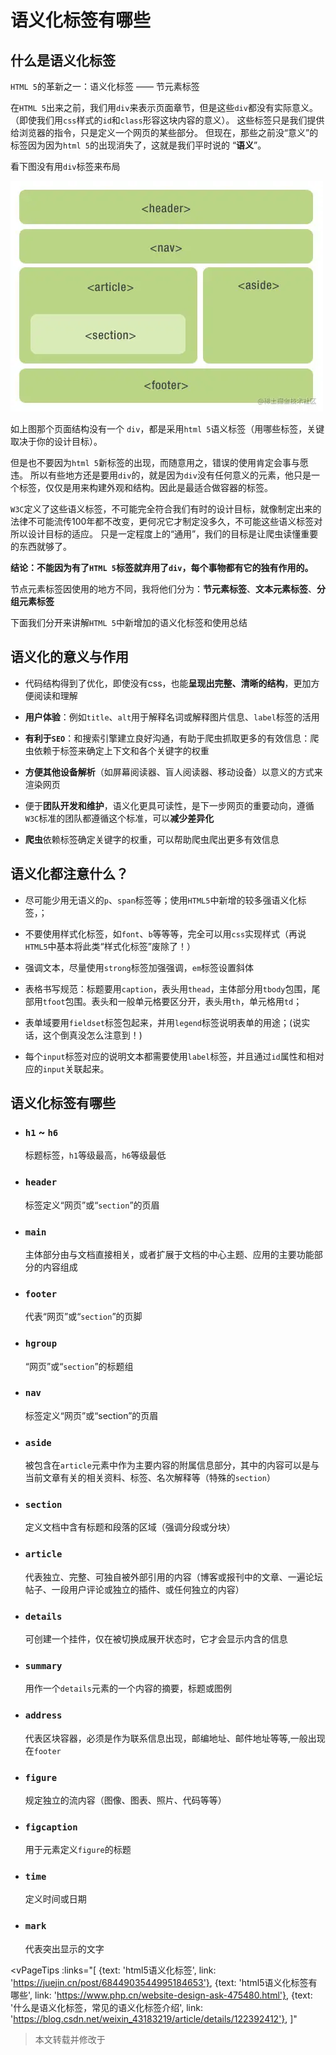 # 语义化标签有哪些

## 什么是语义化标签

`HTML 5`的革新之一：语义化标签 —— 节元素标签

在`HTML 5`出来之前，我们用`div`来表示页面章节，但是这些`div`都没有实际意义。
（即使我们用`css`样式的`id`和`class`形容这块内容的意义）。
这些标签只是我们提供给浏览器的指令，只是定义一个网页的某些部分。
但现在，那些之前没“意义”的标签因为因为`html 5`的出现消失了，这就是我们平时说的 “**语义**”。

看下图没有用`div`标签来布局

![](../../public/images/html-tags.png)

如上图那个页面结构没有一个 `div`，都是采用`html 5`语义标签（用哪些标签，关键取决于你的设计目标）。

但是也不要因为`html 5`新标签的出现，而随意用之，错误的使用肯定会事与愿违。
所以有些地方还是要用`div`的，就是因为`div`没有任何意义的元素，他只是一个标签，仅仅是用来构建外观和结构。因此是最适合做容器的标签。

`W3C`定义了这些语义标签，不可能完全符合我们有时的设计目标，就像制定出来的法律不可能流传100年都不改变，更何况它才制定没多久，不可能这些语义标签对所以设计目标的适应。
只是一定程度上的“通用”，我们的目标是让爬虫读懂重要的东西就够了。

**结论：不能因为有了`HTML 5`标签就弃用了`div`，每个事物都有它的独有作用的。**

节点元素标签因使用的地方不同，我将他们分为：**节元素标签**、**文本元素标签**、**分组元素标签**

下面我们分开来讲解`HTML 5`中新增加的语义化标签和使用总结

## 语义化的意义与作用

- 代码结构得到了优化，即使没有css，也能**呈现出完整、清晰的结构**，更加方便阅读和理解

- **用户体验**：例如`title`、`alt`用于解释名词或解释图片信息、`label`标签的活用

- **有利于`SEO`**：和搜索引擎建立良好沟通，有助于爬虫抓取更多的有效信息：爬虫依赖于标签来确定上下文和各个关键字的权重

- **方便其他设备解析**（如屏幕阅读器、盲人阅读器、移动设备）以意义的方式来渲染网页

- 便于**团队开发和维护**，语义化更具可读性，是下一步网页的重要动向，遵循`W3C`标准的团队都遵循这个标准，可以**减少差异化**

- **爬虫**依赖标签确定关键字的权重，可以帮助爬虫爬出更多有效信息

## 语义化都注意什么？

- 尽可能少用无语义的`p`、`span`标签等；使用`HTML5`中新增的较多强语义化标签，；

- 不要使用样式化标签，如`font`、`b`等等等，完全可以用`css`实现样式（再说`HTML5`中基本将此类“样式化标签”废除了！）

- 强调文本，尽量使用`strong`标签加强强调，`em`标签设置斜体

- 表格书写规范：标题要用`caption`，表头用`thead`，主体部分用`tbody`包围，尾部用`tfoot`包围。表头和一般单元格要区分开，表头用`th`，单元格用`td`；

- 表单域要用`fieldset`标签包起来，并用`legend`标签说明表单的用途；(说实话，这个倒真没怎么注意到！)

- 每个`input`标签对应的说明文本都需要使用`label`标签，并且通过`id`属性和相对应的`input`关联起来。

## 语义化标签有哪些

- ### `h1` ~ `h6`

    标题标签，`h1`等级最高，`h6`等级最低

- ### `header`

    标签定义“网页”或“`section`”的页眉

- ### `main`

    主体部分由与文档直接相关，或者扩展于文档的中心主题、应用的主要功能部分的内容组成

- ### `footer`

    代表“网页”或“`section`”的页脚

- ### `hgroup`

    “网页”或“`section`”的标题组

- ### `nav`

    标签定义“网页”或“section”的页眉

- ### `aside`

    被包含在`article`元素中作为主要内容的附属信息部分，其中的内容可以是与当前文章有关的相关资料、标签、名次解释等（特殊的`section`）

- ### `section`

    定义文档中含有标题和段落的区域（强调分段或分块）

- ### `article`

    代表独立、完整、可独自被外部引用的内容（博客或报刊中的文章、一遍论坛帖子、一段用户评论或独立的插件、或任何独立的内容）

- ### `details`

    可创建一个挂件，仅在被切换成展开状态时，它才会显示内含的信息

- ### `summary`

    用作一个`details`元素的一个内容的摘要，标题或图例

- ### `address`

    代表区块容器，必须是作为联系信息出现，邮编地址、邮件地址等等,一般出现在`footer`

- ### `figure`

    规定独立的流内容（图像、图表、照片、代码等等）

- ### `figcaption`

    用于元素定义`figure`的标题

- ### `time`

    定义时间或日期

- ### `mark`

    代表突出显示的文字

<vPageTips :links="[
        {text: 'html5语义化标签', link: 'https://juejin.cn/post/6844903544995184653'},
        {text: 'html5语义化标签有哪些', link: 'https://www.php.cn/website-design-ask-475480.html'},
        {text: '什么是语义化标签，常见的语义化标签介绍', link: 'https://blog.csdn.net/weixin_43183219/article/details/122392412'},
    ]"
>本文转载并修改于</vPageTips>

